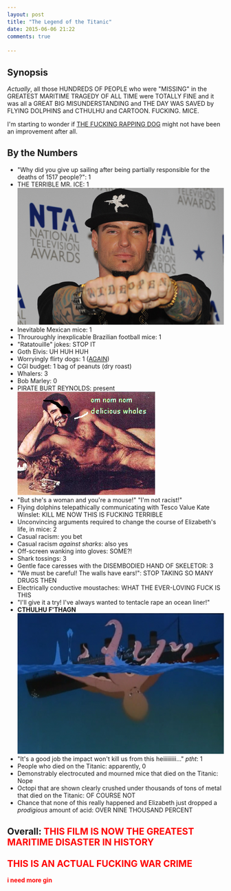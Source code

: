 ```yaml
---
layout: post
title: "The Legend of the Titanic"
date: 2015-06-06 21:22
comments: true

---
```


## Synopsis

*Actually*, all those HUNDREDS OF PEOPLE who were "MISSING" in the GREATEST MARITIME TRAGEDY OF ALL TIME were TOTALLY FINE and it was all a GREAT BIG MISUNDERSTANDING and THE DAY WAS SAVED by FLYING DOLPHINS and CTHULHU and CARTOON. FUCKING. MICE.

I'm starting to wonder if [THE FUCKING RAPPING DOG](../titanic-the-legend-goes-on) might not have been an improvement after all.

## By the Numbers

* "Why did you give up sailing after being partially responsible for the deaths of 1517 people?": 1
* THE TERRIBLE MR. ICE: 1<br/>![Mr. Ice](/filmreviews/vanillaice.jpg)
* Inevitable Mexican mice: 1
* Throuroughly inexplicable Brazilian football mice: 1
* "Ratatouille" jokes: STOP IT
* Goth Elvis: UH HUH HUH
* Worryingly flirty dogs: 1 ([AGAIN](../titanic-the-legend-goes-on))
* CGI budget: 1 bag of peanuts (dry roast)
* Whalers: 3
* Bob Marley: 0
* PIRATE BURT REYNOLDS: present<br/>![Pirate Burt Reynolds](/filmreviews/burtreynolds.jpg)
* "But she's a woman and you're a mouse!" "I'm not racist!"
* Flying dolphins telepathically communicating with Tesco Value Kate Winslet: KILL ME NOW THIS IS FUCKING TERRIBLE
* Unconvincing arguments required to change the course of Elizabeth's life, in mice: 2
* Casual racism: you bet
* Casual racism *against sharks*: also yes
* Off-screen wanking into gloves: SOME?!
* Shark tossings: 3
* Gentle face caresses with the DISEMBODIED HAND OF SKELETOR: 3
* "We must be careful! The walls have ears!": STOP TAKING SO MANY DRUGS THEN
* Electrically conductive moustaches: WHAT THE EVER-LOVING FUCK IS THIS
* "I'll give it a try! I've always wanted to tentacle rape an ocean liner!"
* **CTHULHU F'THAGN**<br/>![Tentacoo wape!](/filmreviews/titanic4.png)
* "It's a good job the impact won't kill us from this heiiiiiiiii..." *ptht*: 1
* People who died on the Titanic: apparently, 0
* Demonstrably electrocuted and mourned mice that died on the Titanic: Nope
* Octopi that are shown clearly crushed under thousands of tons of metal that died on the Titanic: OF COURSE NOT
* Chance that none of this really happened and Elizabeth just dropped a *prodigious* amount of acid: OVER NINE THOUSAND PERCENT

## Overall: <font color="red"><b>THIS FILM IS NOW THE GREATEST MARITIME DISASTER IN HISTORY<br/><br/>THIS IS AN ACTUAL FUCKING WAR CRIME</b></font>

<font color="red"><b>i need more gin</b></font>
